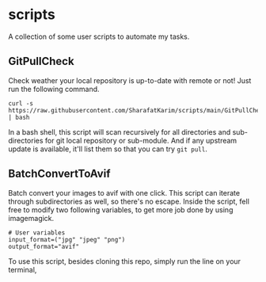 # scripts
A collection of some user scripts to automate my tasks.

## GitPullCheck
Check weather your local repository is up-to-date with remote or not! Just run the following command.
```
curl -s https://raw.githubusercontent.com/SharafatKarim/scripts/main/GitPullCheck.sh | bash
```

In a bash shell, this script will scan recursively for all directories and sub-directories for git local repository or sub-module. And if any upstream update is available, it'll list them so that you can try `git pull`.

## BatchConvertToAvif
Batch convert your images to avif with one click. This script can iterate through subdirectories as well, so there's no escape. Inside the script, fell free to modify two following variables, to get more job done by using imagemagick.

```
# User variables
input_format=("jpg" "jpeg" "png")
output_format="avif"
```
To use this script, besides cloning this repo, simply run the line on your terminal,
```

```
